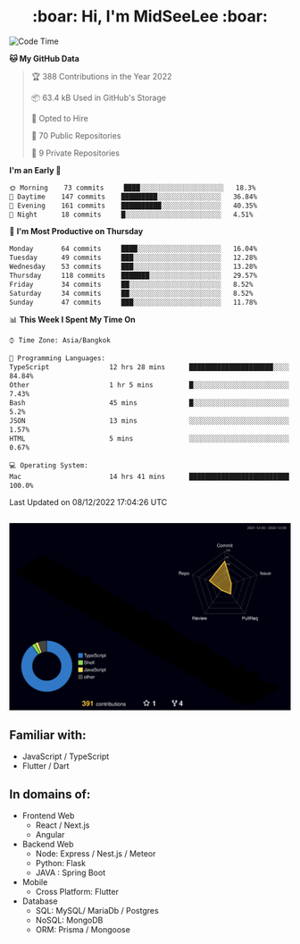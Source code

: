 <h1 align="center"> :boar: Hi, I'm MidSeeLee :boar:</h1>
 
<!--START_SECTION:waka-->
![Code Time](http://img.shields.io/badge/Code%20Time-25%20hrs%2055%20mins-blue)

**🐱 My GitHub Data** 

> 🏆 388 Contributions in the Year 2022
 > 
> 📦 63.4 kB Used in GitHub's Storage 
 > 
> 💼 Opted to Hire
 > 
> 📜 70 Public Repositories 
 > 
> 🔑 9 Private Repositories  
 > 
**I'm an Early 🐤** 

```text
🌞 Morning    73 commits     ████░░░░░░░░░░░░░░░░░░░░░   18.3% 
🌆 Daytime    147 commits    █████████░░░░░░░░░░░░░░░░   36.84% 
🌃 Evening    161 commits    ██████████░░░░░░░░░░░░░░░   40.35% 
🌙 Night      18 commits     █░░░░░░░░░░░░░░░░░░░░░░░░   4.51%

```
📅 **I'm Most Productive on Thursday** 

```text
Monday       64 commits     ████░░░░░░░░░░░░░░░░░░░░░   16.04% 
Tuesday      49 commits     ███░░░░░░░░░░░░░░░░░░░░░░   12.28% 
Wednesday    53 commits     ███░░░░░░░░░░░░░░░░░░░░░░   13.28% 
Thursday     118 commits    ███████░░░░░░░░░░░░░░░░░░   29.57% 
Friday       34 commits     ██░░░░░░░░░░░░░░░░░░░░░░░   8.52% 
Saturday     34 commits     ██░░░░░░░░░░░░░░░░░░░░░░░   8.52% 
Sunday       47 commits     ███░░░░░░░░░░░░░░░░░░░░░░   11.78%

```


📊 **This Week I Spent My Time On** 

```text
⌚︎ Time Zone: Asia/Bangkok

💬 Programming Languages: 
TypeScript               12 hrs 28 mins      █████████████████████░░░░   84.84% 
Other                    1 hr 5 mins         █░░░░░░░░░░░░░░░░░░░░░░░░   7.43% 
Bash                     45 mins             █░░░░░░░░░░░░░░░░░░░░░░░░   5.2% 
JSON                     13 mins             ░░░░░░░░░░░░░░░░░░░░░░░░░   1.57% 
HTML                     5 mins              ░░░░░░░░░░░░░░░░░░░░░░░░░   0.67%

💻 Operating System: 
Mac                      14 hrs 41 mins      █████████████████████████   100.0%

```


 Last Updated on 08/12/2022 17:04:26 UTC
<!--END_SECTION:waka-->

##

![](./profile-3d-contrib/profile-night-rainbow.svg)

## Familiar with:
- JavaScript / TypeScript
- Flutter / Dart

## In domains of:
- Frontend Web
  - React / Next.js
  - Angular
- Backend Web
  - Node: Express / Nest.js / Meteor
  - Python: Flask
  - JAVA : Spring Boot
- Mobile
  - Cross Platform: Flutter
- Database
  - SQL: MySQL/ MariaDb / Postgres
  - NoSQL: MongoDB
  - ORM: Prisma / Mongoose

